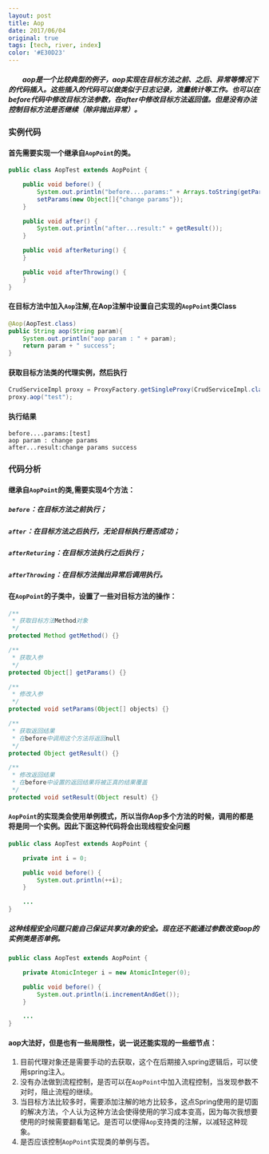 ```yaml
---
layout: post
title: Aop
date: 2017/06/04
original: true
tags: [tech, river, index]
color: '#E30D23'
---
```


##### 　　aop是一个比较典型的例子，aop实现在目标方法之前、之后、异常等情况下的代码插入。这些插入的代码可以做类似于日志记录，流量统计等工作。也可以在before代码中修改目标方法参数，在after中修改目标方法返回值。但是没有办法控制目标方法是否继续（除非抛出异常）。
<!--more-->

### 实例代码
#### 首先需要实现一个继承自`AopPoint`的类。
```java
public class AopTest extends AopPoint {

    public void before() {
        System.out.println("before....params:" + Arrays.toString(getParams()));
        setParams(new Object[]{"change params"});
    }

    public void after() {
        System.out.println("after...result:" + getResult());
    }

    public void afterReturing() {
    }

    public void afterThrowing() {
    }
}
```
#### 在目标方法中加入`Aop`注解,在Aop注解中设置自己实现的`AopPoint`类Class
```java
@Aop(AopTest.class)
public String aop(String param){
    System.out.println("aop param : " + param);
    return param + " success";
}
```
#### 获取目标方法类的代理实例，然后执行
```java
CrudServiceImpl proxy = ProxyFactory.getSingleProxy(CrudServiceImpl.class);
proxy.aop("test");
```
#### 执行结果
```none
before....params:[test]
aop param : change params
after...result:change params success
```

### 代码分析
#### 继承自`AopPoint`的类,需要实现4个方法：
##### `before`：在目标方法之前执行；
##### `after`：在目标方法之后执行，无论目标执行是否成功；
##### `afterReturing`：在目标方法执行之后执行；
##### `afterThrowing`：在目标方法抛出异常后调用执行。
#### 在`AopPoint`的子类中，设置了一些对目标方法的操作：
```java
/**
 * 获取目标方法Method对象
 */
protected Method getMethod() {}

/**
 * 获取入参
 */
protected Object[] getParams() {}

/**
 * 修改入参
 */
protected void setParams(Object[] objects) {}

/**
 * 获取返回结果
 * 在before中调用这个方法将返回null
 */
protected Object getResult() {}

/**
 * 修改返回结果
 * 在before中设置的返回结果将被正真的结果覆盖
 */
protected void setResult(Object result) {}
```
#### `AopPoint`的实现类会使用单例模式，所以当你Aop多个方法的时候，调用的都是将是同一个实例。因此下面这种代码将会出现线程安全问题
```java
public class AopTest extends AopPoint {

    private int i = 0;

    public void before() {
        System.out.println(++i);
    }

    ...
}
```
##### 这种线程安全问题只能自己保证共享对象的安全。现在还不能通过参数改变aop的实例类是否单例。
```java
public class AopTest extends AopPoint {

    private AtomicInteger i = new AtomicInteger(0);

    public void before() {
        System.out.println(i.incrementAndGet());
    }

    ...
}
```

#### aop大法好，但是也有一些局限性，说一说还能实现的一些细节点：
1. 目前代理对象还是需要手动的去获取，这个在后期接入spring逻辑后，可以使用spring注入。
2. 没有办法做到流程控制，是否可以在`AopPoint`中加入流程控制，当发现参数不对时，阻止流程的继续。
3. 当目标方法比较多时，需要添加注解的地方比较多，这点Spring使用的是切面的解决方法，个人认为这种方法会使得使用的学习成本变高，因为每次我想要使用的时候需要翻看笔记。是否可以使得`Aop`支持类的注解，以减轻这种现象。
4. 是否应该控制`AopPoint`实现类的单例与否。